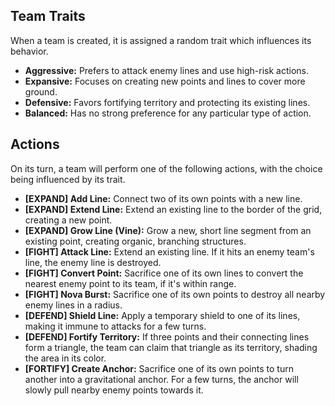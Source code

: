 ## Team Traits
When a team is created, it is assigned a random trait which influences its behavior.

*   **Aggressive:** Prefers to attack enemy lines and use high-risk actions.
*   **Expansive:** Focuses on creating new points and lines to cover more ground.
*   **Defensive:** Favors fortifying territory and protecting its existing lines.
*   **Balanced:** Has no strong preference for any particular type of action.

## Actions
On its turn, a team will perform one of the following actions, with the choice being influenced by its trait.

*   **[EXPAND] Add Line:** Connect two of its own points with a new line.
*   **[EXPAND] Extend Line:** Extend an existing line to the border of the grid, creating a new point.
*   **[EXPAND] Grow Line (Vine):** Grow a new, short line segment from an existing point, creating organic, branching structures.
*   **[FIGHT] Attack Line:** Extend an existing line. If it hits an enemy team's line, the enemy line is destroyed.
*   **[FIGHT] Convert Point:** Sacrifice one of its own lines to convert the nearest enemy point to its team, if it's within range.
*   **[FIGHT] Nova Burst:** Sacrifice one of its own points to destroy all nearby enemy lines in a radius.
*   **[DEFEND] Shield Line:** Apply a temporary shield to one of its lines, making it immune to attacks for a few turns.
*   **[DEFEND] Fortify Territory:** If three points and their connecting lines form a triangle, the team can claim that triangle as its territory, shading the area in its color.
*   **[FORTIFY] Create Anchor:** Sacrifice one of its own points to turn another into a gravitational anchor. For a few turns, the anchor will slowly pull nearby enemy points towards it.